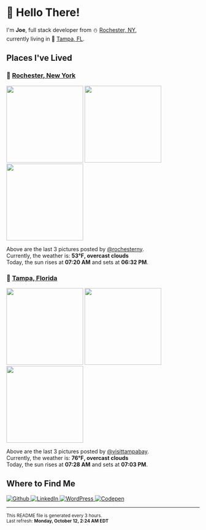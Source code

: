 <h1>👋 Hello There!</h1>
<p>
  I'm <strong>Joe</strong>, full stack developer from ⛄ <a href="#rochester_ny">Rochester, NY</a>,<br />currently living in
  🌴 <a href="#tampa_fl">Tampa, FL</a>.
</p>

<h2>Places I've Lived</h2>

<h3 id="rochester_ny">📍 <a href="https://en.wikipedia.org/wiki/Rochester,_New_York">Rochester, New York</a></h3>

<p>
  <img src=https:&#x2F;&#x2F;scontent-lga3-1.cdninstagram.com&#x2F;v&#x2F;t51.2885-15&#x2F;sh0.08&#x2F;e35&#x2F;p640x640&#x2F;121067287_802357270597043_6358080996076833916_n.jpg?_nc_ht&#x3D;scontent-lga3-1.cdninstagram.com&amp;_nc_cat&#x3D;111&amp;_nc_ohc&#x3D;pOx2jErlmdsAX8zlrtv&amp;_nc_tp&#x3D;25&amp;oh&#x3D;d52721778b385984d96d2c19f0a38905&amp;oe&#x3D;5FADA499 alt="" height="200">
  <img src=https:&#x2F;&#x2F;scontent-lga3-1.cdninstagram.com&#x2F;v&#x2F;t51.2885-15&#x2F;sh0.08&#x2F;e35&#x2F;s640x640&#x2F;121194840_1498357160350049_8598175226013233405_n.jpg?_nc_ht&#x3D;scontent-lga3-1.cdninstagram.com&amp;_nc_cat&#x3D;105&amp;_nc_ohc&#x3D;E2lkwXnk6RUAX9kyvyd&amp;_nc_tp&#x3D;24&amp;oh&#x3D;deb839e8a1cf08b9fabdb1d9d7f2c711&amp;oe&#x3D;5FACDD72 alt="" height="200">
  <img src=https:&#x2F;&#x2F;scontent-lga3-1.cdninstagram.com&#x2F;v&#x2F;t51.2885-15&#x2F;sh0.08&#x2F;e35&#x2F;s640x640&#x2F;121100460_337651737566415_4743938455999148497_n.jpg?_nc_ht&#x3D;scontent-lga3-1.cdninstagram.com&amp;_nc_cat&#x3D;103&amp;_nc_ohc&#x3D;SGRlTJYR8WIAX-4EF9T&amp;_nc_tp&#x3D;24&amp;oh&#x3D;889cd56f6e523fdf3f27a66d1385341f&amp;oe&#x3D;5FAC091B alt="" height="200">
</p>

<p>
  Above are the last 3 pictures posted by <a href="https://www.instagram.com/rochesterny/">@rochesterny</a>.<br/>
  Currently, the weather is: <strong>53℉, overcast clouds</strong><br/>
  Today, the sun rises at <strong>07:20 AM</strong> and sets at <strong>06:32 PM</strong>.
</p>

<h3 id="tampa_fl">📍 <a href="https://en.wikipedia.org/wiki/Tampa,_Florida">Tampa, Florida</a></h3>

<p>
  <img src=https:&#x2F;&#x2F;scontent-lga3-1.cdninstagram.com&#x2F;v&#x2F;t51.2885-15&#x2F;sh0.08&#x2F;e35&#x2F;p640x640&#x2F;120497055_618778642142022_3907351443033520085_n.jpg?_nc_ht&#x3D;scontent-lga3-1.cdninstagram.com&amp;_nc_cat&#x3D;106&amp;_nc_ohc&#x3D;OURRzl_UczQAX_VSVMh&amp;_nc_tp&#x3D;25&amp;oh&#x3D;55912b289f491190a58171f40e919ff1&amp;oe&#x3D;5FADD7A8 alt="" height="200">
  <img src=https:&#x2F;&#x2F;scontent-lga3-1.cdninstagram.com&#x2F;v&#x2F;t51.2885-15&#x2F;sh0.08&#x2F;e35&#x2F;p640x640&#x2F;120453664_319363329350365_1935447199056509331_n.jpg?_nc_ht&#x3D;scontent-lga3-1.cdninstagram.com&amp;_nc_cat&#x3D;101&amp;_nc_ohc&#x3D;8-GtcPcCB1IAX_UZ5_u&amp;_nc_tp&#x3D;25&amp;oh&#x3D;fc397d41c94202870d02a77b8ff6b6df&amp;oe&#x3D;5FAC7CEB alt="" height="200">
  <img src=https:&#x2F;&#x2F;scontent-lga3-1.cdninstagram.com&#x2F;v&#x2F;t51.2885-15&#x2F;sh0.08&#x2F;e35&#x2F;p640x640&#x2F;120078990_204845777644486_791618313131799094_n.jpg?_nc_ht&#x3D;scontent-lga3-1.cdninstagram.com&amp;_nc_cat&#x3D;110&amp;_nc_ohc&#x3D;ANY1EWb9ELIAX-hY8T-&amp;_nc_tp&#x3D;25&amp;oh&#x3D;ed07a305a7a62842110e858d243340f8&amp;oe&#x3D;5FACEBEF alt="" height="200">
</p>

<p>
  Above are the last 3 pictures posted by <a href="https://www.instagram.com/visittampabay/">@visittampabay</a>.<br/>
  Currently, the weather is: <strong>76℉, overcast clouds</strong><br/>
  Today, the sun rises at <strong>07:28 AM</strong> and sets at <strong>07:03 PM</strong>.
</p>

<h2>Where to Find Me</h2>

<p>
  <a href="https://github.com/josephfusco/" target="_blank">
    <img
      alt="Github"
      src="https://img.shields.io/badge/GitHub-%2312100E.svg?&style=for-the-badge&logo=Github&logoColor=white"
    />
  </a>
  <a href="https://www.linkedin.com/in/josephfusco3/" target="_blank">
    <img
      alt="LinkedIn"
      src="https://img.shields.io/badge/linkedin-%230077B5.svg?&style=for-the-badge&logo=linkedin&logoColor=white"
    />
  </a>
  <a href="https://profiles.wordpress.org/joefusco/" target="_blank">
    <img
      alt="WordPress"
      src="https://img.shields.io/badge/wordpress-%2321759B.svg?&style=for-the-badge&logo=wordpress&logoColor=white"
    />
  </a>
  <a href="https://codepen.io/fusco/" target="_blank">
    <img
      alt="Codepen"
      src="https://img.shields.io/badge/codepen-%23000000.svg?&style=for-the-badge&logo=codepen&logoColor=white"
    />
  </a>
</p>

<hr/>

<p>
  <small
    >This README file is generated every 3 hours.
    <br />
    Last refresh: <strong>Monday, October 12, 2:24 AM EDT</strong>
    <br />
  </small>
</p>
